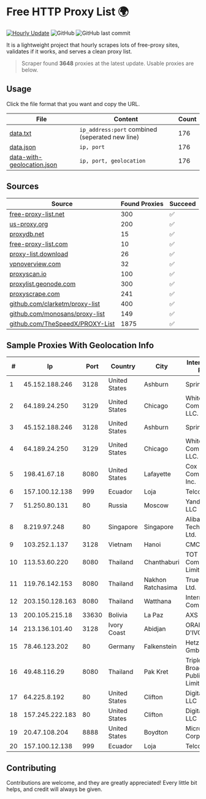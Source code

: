 
# Free HTTP Proxy List 🌍

[![Hourly Update](https://github.com/mertguvencli/http-proxy-list/actions/workflows/main.yml/badge.svg?branch=main)](https://github.com/mertguvencli/http-proxy-list/actions/workflows/main.yml)
![GitHub](https://img.shields.io/github/license/mertguvencli/http-proxy-list)
![GitHub last commit](https://img.shields.io/github/last-commit/mertguvencli/http-proxy-list)

It is a lightweight project that hourly scrapes lots of free-proxy sites, validates if it works, and serves a clean proxy list.


> Scraper found **3648** proxies at the latest update. Usable proxies are below.

## Usage

Click the file format that you want and copy the URL.


|File|Content|Count|
|----|-------|-----|
|[data.txt](https://raw.githubusercontent.com/mertguvencli/http-proxy-list/main/proxy-list/data.txt)|`ip_address:port` combined (seperated new line)|176|
|[data.json](https://raw.githubusercontent.com/mertguvencli/http-proxy-list/main/proxy-list/data.json)|`ip, port`|176|
|[data-with-geolocation.json](https://raw.githubusercontent.com/mertguvencli/http-proxy-list/main/proxy-list/data-with-geolocation.json)|`ip, port, geolocation`|176|

## Sources

|Source|Found Proxies|Succeed|
|------|-------------|-------|
|[free-proxy-list.net](https://free-proxy-list.net)|300|✅|
|[us-proxy.org](https://www.us-proxy.org)|200|✅|
|[proxydb.net](http://proxydb.net)|15|✅|
|[free-proxy-list.com](https://free-proxy-list.com/?page=&port=&type%5B%5D=http&type%5B%5D=https&up_time=0&search=Search)|10|✅|
|[proxy-list.download](https://www.proxy-list.download/HTTP)|26|✅|
|[vpnoverview.com](https://vpnoverview.com/privacy/anonymous-browsing/free-proxy-servers)|32|✅|
|[proxyscan.io](https://www.proxyscan.io)|100|✅|
|[proxylist.geonode.com](https://proxylist.geonode.com/api/proxy-list?limit=300&page=1&sort_by=lastChecked&sort_type=desc&protocols=http,https)|300|✅|
|[proxyscrape.com](https://api.proxyscrape.com/v2/?request=displayproxies&protocol=http&timeout=10000&country=all&ssl=all&anonymity=all)|241|✅|
|[github.com/clarketm/proxy-list](https://raw.githubusercontent.com/clarketm/proxy-list/master/proxy-list-raw.txt)|400|✅|
|[github.com/monosans/proxy-list](https://raw.githubusercontent.com/monosans/proxy-list/main/proxies/http.txt)|149|✅|
|[github.com/TheSpeedX/PROXY-List](https://raw.githubusercontent.com/TheSpeedX/PROXY-List/master/http.txt)|1875|✅|


## Sample Proxies With Geolocation Info

|#|Ip|Port|Country|City|Internet Service Provider|
|-|--|----|-------|----|-------------------------|
|1|45.152.188.246|3128|United States|Ashburn|Sprint|
|2|64.189.24.250|3129|United States|Chicago|WhiteSky Communications, LLC.|
|3|45.152.188.246|3128|United States|Ashburn|Sprint|
|4|64.189.24.250|3129|United States|Chicago|WhiteSky Communications, LLC.|
|5|198.41.67.18|8080|United States|Lafayette|Cox Communications Inc.|
|6|157.100.12.138|999|Ecuador|Loja|Telconet S.A|
|7|51.250.80.131|80|Russia|Moscow|Yandex.Cloud LLC|
|8|8.219.97.248|80|Singapore|Singapore|Alibaba (US) Technology Co., Ltd.|
|9|103.252.1.137|3128|Vietnam|Hanoi|CMCMIENBAC|
|10|113.53.60.220|8080|Thailand|Chanthaburi|TOT Public Company Limited|
|11|119.76.142.153|8080|Thailand|Nakhon Ratchasima|True Internet Co., Ltd.|
|12|203.150.128.163|8080|Thailand|Watthana|Internet Thailand Company Ltd|
|13|200.105.215.18|33630|Bolivia|La Paz|AXS Bolivia S. A.|
|14|213.136.101.40|3128|Ivory Coast|Abidjan|ORANGE COTE D'IVOIRE|
|15|78.46.123.202|80|Germany|Falkenstein|Hetzner Online GmbH|
|16|49.48.116.29|8080|Thailand|Pak Kret|Triple T Broadband Public Company Limited|
|17|64.225.8.192|80|United States|Clifton|DigitalOcean, LLC|
|18|157.245.222.183|80|United States|Clifton|DigitalOcean, LLC|
|19|20.47.108.204|8888|United States|Boydton|Microsoft Corporation|
|20|157.100.12.138|999|Ecuador|Loja|Telconet S.A|



## Contributing

Contributions are welcome, and they are greatly appreciated! Every
little bit helps, and credit will always be given.

